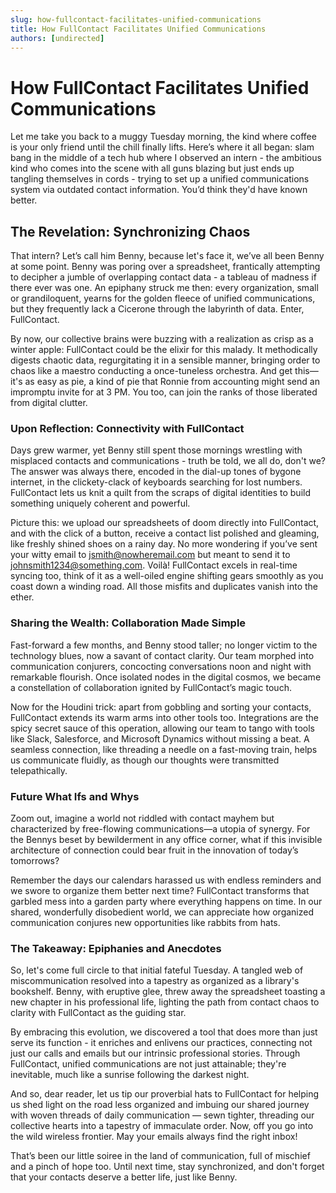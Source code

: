 ```yaml
---
slug: how-fullcontact-facilitates-unified-communications
title: How FullContact Facilitates Unified Communications
authors: [undirected]
---
```



# How FullContact Facilitates Unified Communications

Let me take you back to a muggy Tuesday morning, the kind where coffee is your only friend until the chill finally lifts. Here’s where it all began: slam bang in the middle of a tech hub where I observed an intern - the ambitious kind who comes into the scene with all guns blazing but just ends up tangling themselves in cords - trying to set up a unified communications system via outdated contact information. You’d think they'd have known better.

## The Revelation: Synchronizing Chaos

That intern? Let’s call him Benny, because let's face it, we’ve all been Benny at some point. Benny was poring over a spreadsheet, frantically attempting to decipher a jumble of overlapping contact data - a tableau of madness if there ever was one. An epiphany struck me then: every organization, small or grandiloquent, yearns for the golden fleece of unified communications, but they frequently lack a Cicerone through the labyrinth of data. Enter, FullContact.

By now, our collective brains were buzzing with a realization as crisp as a winter apple: FullContact could be the elixir for this malady. It methodically digests chaotic data, regurgitating it in a sensible manner, bringing order to chaos like a maestro conducting a once-tuneless orchestra. And get this—it's as easy as pie, a kind of pie that Ronnie from accounting might send an impromptu invite for at 3 PM. You too, can join the ranks of those liberated from digital clutter.

### Upon Reflection: Connectivity with FullContact

Days grew warmer, yet Benny still spent those mornings wrestling with misplaced contacts and communications - truth be told, we all do, don't we? The answer was always there, encoded in the dial-up tones of bygone internet, in the clickety-clack of keyboards searching for lost numbers. FullContact lets us knit a quilt from the scraps of digital identities to build something uniquely coherent and powerful.

Picture this: we upload our spreadsheets of doom directly into FullContact, and with the click of a button, receive a contact list polished and gleaming, like freshly shined shoes on a rainy day. No more wondering if you’ve sent your witty email to jsmith@nowheremail.com but meant to send it to johnsmith1234@something.com. Voilà! FullContact excels in real-time syncing too, think of it as a well-oiled engine shifting gears smoothly as you coast down a winding road. All those misfits and duplicates vanish into the ether.

### Sharing the Wealth: Collaboration Made Simple

Fast-forward a few months, and Benny stood taller; no longer victim to the technology blues, now a savant of contact clarity. Our team morphed into communication conjurers, concocting conversations noon and night with remarkable flourish. Once isolated nodes in the digital cosmos, we became a constellation of collaboration ignited by FullContact’s magic touch.

Now for the Houdini trick: apart from gobbling and sorting your contacts, FullContact extends its warm arms into other tools too. Integrations are the spicy secret sauce of this operation, allowing our team to tango with tools like Slack, Salesforce, and Microsoft Dynamics without missing a beat. A seamless connection, like threading a needle on a fast-moving train, helps us communicate fluidly, as though our thoughts were transmitted telepathically.

### Future What Ifs and Whys 

Zoom out, imagine a world not riddled with contact mayhem but characterized by free-flowing communications—a utopia of synergy. For the Bennys beset by bewilderment in any office corner, what if this invisible architecture of connection could bear fruit in the innovation of today’s tomorrows?

Remember the days our calendars harassed us with endless reminders and we swore to organize them better next time? FullContact transforms that garbled mess into a garden party where everything happens on time. In our shared, wonderfully disobedient world, we can appreciate how organized communication conjures new opportunities like rabbits from hats.

### The Takeaway: Epiphanies and Anecdotes

So, let's come full circle to that initial fateful Tuesday. A tangled web of miscommunication resolved into a tapestry as organized as a library's bookshelf. Benny, with eruptive glee, threw away the spreadsheet toasting a new chapter in his professional life, lighting the path from contact chaos to clarity with FullContact as the guiding star.

By embracing this evolution, we discovered a tool that does more than just serve its function - it enriches and enlivens our practices, connecting not just our calls and emails but our intrinsic professional stories. Through FullContact, unified communications are not just attainable; they're inevitable, much like a sunrise following the darkest night.

And so, dear reader, let us tip our proverbial hats to FullContact for helping us shed light on the road less organized and imbuing our shared journey with woven threads of daily communication — sewn tighter, threading our collective hearts into a tapestry of immaculate order. Now, off you go into the wild wireless frontier. May your emails always find the right inbox!

That’s been our little soiree in the land of communication, full of mischief and a pinch of hope too. Until next time, stay synchronized, and don't forget that your contacts deserve a better life, just like Benny.